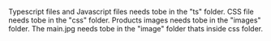 Typescript files and Javascript files needs tobe in the "ts" folder.
CSS file needs tobe in the "css" folder.
Products images needs tobe in the "images" folder.
The main.jpg needs tobe in the "image" folder thats inside css folder.
